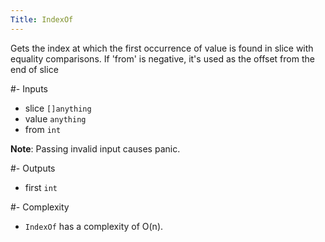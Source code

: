 ```yaml
---
Title: IndexOf
---
```


Gets the index at which the first occurrence of value is found in slice
with equality comparisons. If 'from' is negative, it's used as the offset
from the end of slice

#- Inputs
- slice `[]anything`
- value `anything`
- from `int`  

**Note**: Passing invalid input causes panic.

#- Outputs
- first `int`

#- Complexity
- `IndexOf` has a complexity of O(n).
